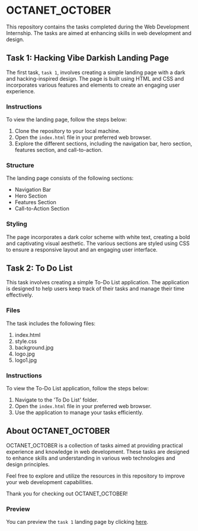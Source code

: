 # OCTANET_OCTOBER

This repository contains the tasks completed during the Web Development Internship. The tasks are aimed at enhancing skills in web development and design.

## Task 1: Hacking Vibe Darkish Landing Page

The first task, `task 1`, involves creating a simple landing page with a dark and hacking-inspired design. The page is built using HTML and CSS and incorporates various features and elements to create an engaging user experience.

### Instructions

To view the landing page, follow the steps below:

1. Clone the repository to your local machine.
2. Open the `index.html` file in your preferred web browser.
3. Explore the different sections, including the navigation bar, hero section, features section, and call-to-action.

### Structure

The landing page consists of the following sections:

- Navigation Bar
- Hero Section
- Features Section
- Call-to-Action Section

### Styling

The page incorporates a dark color scheme with white text, creating a bold and captivating visual aesthetic. The various sections are styled using CSS to ensure a responsive layout and an engaging user interface.

## Task 2: To Do List

This task involves creating a simple To-Do List application. The application is designed to help users keep track of their tasks and manage their time effectively.

### Files

The task includes the following files:

1. index.html
2. style.css
3. background.jpg
4. logo.jpg
5. logo1.jpg

### Instructions

To view the To-Do List application, follow the steps below:

1. Navigate to the 'To Do List' folder.
2. Open the `index.html` file in your preferred web browser.
3. Use the application to manage your tasks efficiently.

## About OCTANET_OCTOBER

OCTANET_OCTOBER is a collection of tasks aimed at providing practical experience and knowledge in web development. These tasks are designed to enhance skills and understanding in various web technologies and design principles.

Feel free to explore and utilize the resources in this repository to improve your web development capabilities.

Thank you for checking out OCTANET_OCTOBER!

### Preview

You can preview the `task 1` landing page by clicking [here](https://moinmairaj.github.io/OCTANET_OCTOBER/).
